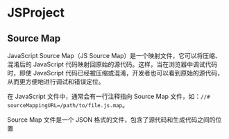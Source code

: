 # JSProject

## Source Map

JavaScript Source Map（JS Source Map）是一个映射文件，它可以将压缩、混淆后的 JavaScript 代码映射回原始的源代码。这样，当在浏览器中调试代码时，即使 JavaScript 代码已经被压缩或混淆，开发者也可以看到原始的源代码，从而更方便地进行调试和错误定位。

在 JavaScript 文件中，通常会有一行注释指向 Source Map 文件，如：`//# sourceMappingURL=/path/to/file.js.map`。

Source Map 文件是一个 JSON 格式的文件，包含了源代码和生成代码之间的位置
